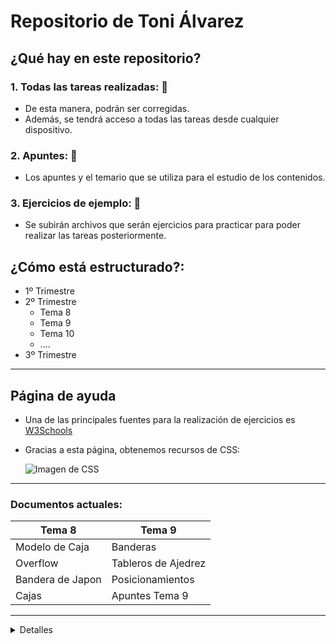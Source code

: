 # Repositorio de Toni Álvarez
## ¿Qué hay en este repositorio?

### **1. Todas las tareas realizadas:** 💼
- De esta manera, podrán ser corregidas.
- Además, se tendrá acceso a todas las tareas desde cualquier dispositivo.

### **2. Apuntes:** 📖
- Los apuntes y el temario que se utiliza para el estudio de los contenidos.

### **3. Ejercicios de ejemplo:** 📝
- Se subirán archivos que serán ejercicios para practicar para poder realizar las tareas posteriormente.


##  ¿Cómo está estructurado?:
  - 1º Trimestre
  - 2º Trimestre
    - Tema 8
    - Tema 9
    - Tema 10
    - ....
  - 3º Trimestre
---

## Página de ayuda
- Una de las principales fuentes para la realización de ejercicios es 
    [W3Schools](https://www.w3schools.com/)
- Gracias a esta página, obtenemos recursos de CSS:
  
    ![Imagen de CSS](https://cursoswp.educacion.navarra.es/cursowp2018/wp-content/uploads/2018/03/codigo-css.jpg)

---

### Documentos actuales:
| Tema 8 | Tema 9| 
| ------------ | ------------ |
| Modelo de Caja | Banderas |
| Overflow | Tableros de Ajedrez |
| Bandera de Japon | Posicionamientos |
| Cajas | Apuntes Tema 9 |

---
<details>
    <summary>Detalles</summary>
    Para más información, puedes ponerte en contacto con el siguiente correo: aam0021@alu.medac.es
    </details>